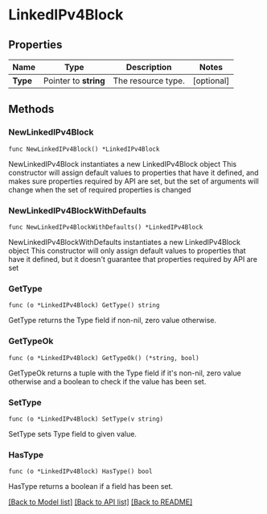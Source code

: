 # LinkedIPv4Block

## Properties

Name | Type | Description | Notes
------------ | ------------- | ------------- | -------------
**Type** | Pointer to **string** | The resource type. | [optional] 

## Methods

### NewLinkedIPv4Block

`func NewLinkedIPv4Block() *LinkedIPv4Block`

NewLinkedIPv4Block instantiates a new LinkedIPv4Block object
This constructor will assign default values to properties that have it defined,
and makes sure properties required by API are set, but the set of arguments
will change when the set of required properties is changed

### NewLinkedIPv4BlockWithDefaults

`func NewLinkedIPv4BlockWithDefaults() *LinkedIPv4Block`

NewLinkedIPv4BlockWithDefaults instantiates a new LinkedIPv4Block object
This constructor will only assign default values to properties that have it defined,
but it doesn't guarantee that properties required by API are set

### GetType

`func (o *LinkedIPv4Block) GetType() string`

GetType returns the Type field if non-nil, zero value otherwise.

### GetTypeOk

`func (o *LinkedIPv4Block) GetTypeOk() (*string, bool)`

GetTypeOk returns a tuple with the Type field if it's non-nil, zero value otherwise
and a boolean to check if the value has been set.

### SetType

`func (o *LinkedIPv4Block) SetType(v string)`

SetType sets Type field to given value.

### HasType

`func (o *LinkedIPv4Block) HasType() bool`

HasType returns a boolean if a field has been set.


[[Back to Model list]](../README.md#documentation-for-models) [[Back to API list]](../README.md#documentation-for-api-endpoints) [[Back to README]](../README.md)


